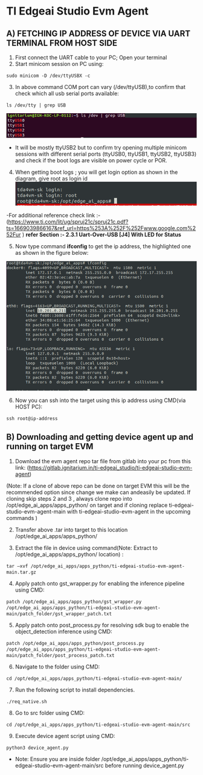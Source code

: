 # TI Edgeai Studio Evm Agent



## A) FETCHING IP ADDRESS OF DEVICE VIA UART TERMINAL FROM HOST SIDE

1. First connect the UART cable to your PC; Open your terminal 
2. Start minicom session on PC using: 
```
sudo minicom -D /dev/ttyUSBX -c
```
3. In above command COM port can vary (/dev/ttyUSB),to confirm that check which all usb serial ports available: 
```
ls /dev/tty | grep USB 
```
![usb serial ports list output](/images/usb_serial_ports.png)
- It will be mostly ttyUSB2 but to confirm try opening multiple minicom sessions with different serial ports (ttyUSB0, ttyUSB1, ttyUSB2, ttyUSB3) and check if the boot logs are visible on power cycle or POR. 

4. When getting boot logs ; you will get login option as shown in the diagram, give root as login id 
![tda4vm login](/images/tda4vm_login.png)

 -For additional reference check link :- (https://www.ti.com/lit/ug/spruj21c/spruj21c.pdf?ts=1669039866167&ref_url=https%253A%252F%252Fwww.google.com%252Fur ) **refer Section :- 2.3.1 Uart-Over-USB [J4] With LED for Status** 

5. Now type command **ifconfig** to get the ip address, the highlighted one as shown in the figure below: 

![ifconfig output](/images/get_ip-address.png)

6. Now you can ssh into the target using this ip address using CMD(via HOST PC):
```
ssh root@ip-address
```
## B) Downloading and getting device agent up and running on target EVM 

1. Download the evm agent repo tar file from gitlab into your pc from this link: (https://gitlab.ignitarium.in/ti-edgeai_studio/ti-edgeai-studio-evm-agent)

(Note: If a clone of above repo can be done on target EVM this will be the recommended option since change we make can  andeasily be updated. If cloning skip steps 2 and 3 , always clone repo into /opt/edge_ai_apps/apps_python/ on target and if cloning replace ti-edgeai-studio-evm-agent-main with ti-edgeai-studio-evm-agent in the upcoming commands ) 

2. Transfer above .tar into target to this location  /opt/edge_ai_apps/apps_python/ 

3. Extract the file in device using command(Note: Extract to /opt/edge_ai_apps/apps_python/ location) :  
```
tar –xvf /opt/edge_ai_apps/apps_python/ti-edgeai-studio-evm-agent-main.tar.gz   
```
4. Apply patch onto gst_wrapper.py for enabling the inference pipeline using CMD:
```
patch /opt/edge_ai_apps/apps_python/gst_wrapper.py /opt/edge_ai_apps/apps_python/ti-edgeai-studio-evm-agent-main/patch_folder/gst_wrapper_patch.txt 
```
5. Apply patch onto post_process.py for resolving sdk bug to enable the object_detection inference using CMD:
```
patch /opt/edge_ai_apps/apps_python/post_process.py /opt/edge_ai_apps/apps_python/ti-edgeai-studio-evm-agent-main/patch_folder/post_process_patch.txt 
```
6. Navigate to the folder using CMD:
```
cd /opt/edge_ai_apps/apps_python/ti-edgeai-studio-evm-agent-main/ 
```
7.  Run the following script to install dependencies.
```
./req_native.sh 
```
8. Go to src folder using CMD: 
```
cd /opt/edge_ai_apps/apps_python/ti-edgeai-studio-evm-agent-main/src 
```
9. Execute device agent script using CMD: 
```
python3 device_agent.py  
```
- Note: Ensure you are inside folder /opt/edge_ai_apps/apps_python/ti-edgeai-studio-evm-agent-main/src before running device_agent.py
